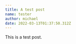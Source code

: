 ```yaml
---
title: A test post
name: tester
author: michael
date: 2022-03-13T01:37:50.312Z
---
```

This is a test post.